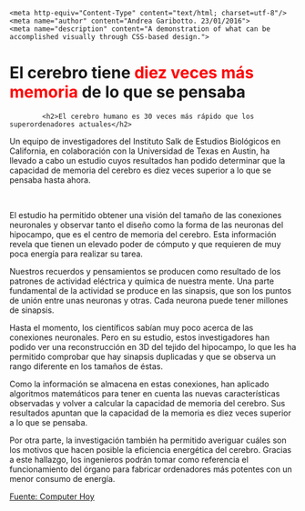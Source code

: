 
<!DOCTYPE html PUBLIC "-//W3C//DTD XHTML 1.0 Transitional//EN"
"http://www.w3.org/TR/xhtml1/DTD/xhtml1-transitional.dtd">


<head>

    <meta http-equiv="Content-Type" content="text/html; charset=utf-8"/>
    <meta name="author" content="Andrea Garibotto. 23/01/2016">
	<meta name="description" content="A demonstration of what can be accomplished visually through CSS-based design.">
	
<title>Science and more</title>
<style type="text/css">

body{
background-color:#fffadf;

}


#quote {
position: absolute;
border: 1px dotted #ffe762;
top: 100px;
left: 20px;
right: 20px;
}

#a {
font: italic 1.1em/2.2 georgia; 
color: #3b3200; 
text-align: left;

}

#b {
color:#000c4f;
font-weight: bold;
line-height:24 px;
text-indent:10 px;
background-image: url(http://people.stfx.ca/x2011/x2011spv/info102/Assignment1/background.jpg);

}

#c {
Padding-left:2px; 
Padding-right:4px; 
Padding-top:8px; 
Padding-bottom:6px;
}

#d {
color:#423800;
font-size:large;
font-family: monospace;
font-weight:100;              /*determino ancho de caracteres*/
font-style:oblique;           


}

#e {
Margin-left:4cm;
Margin-right:6cm;
Margin-top:3cm;
Margin-bottom:6cm;


}

#f {



}




</style>
</head>
<body>
            <h1>El cerebro tiene <SPAN style="color:red">diez veces más memoria </SPAN>de lo que se pensaba</h1>
			
			<h2>El cerebro humano es 30 veces más rápido que los  superordenadores actuales</h2>
			
<p id="quote">Un equipo de investigadores del Instituto Salk de Estudios Biológicos en California, en colaboración con la Universidad de Texas en Austin,
 ha llevado a cabo un estudio cuyos resultados han podido determinar que la capacidad de memoria del cerebro es diez veces superior a lo que se pensaba hasta ahora. </p>
 </br>
 <p id="a"> El estudio ha permitido obtener una visión del tamaño de las conexiones neuronales y observar tanto el diseño como la forma de las neuronas del hipocampo,
 que es el centro de memoria del cerebro. Esta información revela que tienen un elevado poder de cómputo y que requieren de muy poca energía para realizar su tarea. </p>
 
 <p id="b"> Nuestros recuerdos y pensamientos se producen como resultado de los patrones de actividad eléctrica y química de nuestra mente. Una parte fundamental de la
 actividad se produce en las sinapsis, que son los puntos de unión entre unas neuronas y otras. Cada neurona puede tener millones de sinapsis. </p>
 
 <p id="c"> Hasta el momento, los científicos sabían muy poco acerca de las conexiones neuronales. Pero en su estudio, estos investigadores han podido ver una reconstrucción
 en 3D del tejido del hipocampo, lo que les ha permitido comprobar que hay sinapsis duplicadas y que se observa un rango diferente en los tamaños de éstas. </p>
 
 <p id="d"> Como la información se almacena en estas conexiones, han aplicado algoritmos matemáticos para tener en cuenta las nuevas características observadas y volver a 
 calcular la capacidad de memoria del cerebro. Sus resultados apuntan que la capacidad de la memoria es diez veces superior a lo que se pensaba.</p>
 
 <p id="e"> Por otra parte, la investigación también ha permitido averiguar cuáles son los motivos que hacen posible la eficiencia energética del cerebro.
 Gracias a este hallazgo, los ingenieros podrán tomar como referencia el funcionamiento del órgano para fabricar ordenadores más potentes con un menor consumo de energía. </p>
 
 <p id="f"> <a href="http://computerhoy.com/noticias/life/cerebro-tiene-diez-veces-mas-memoria-que-pensaba-39409?utm_content=buffera167a&utm_medium=social&utm_source=plus.google.com&utm_campaign=buffer" target="_blank">Fuente: Computer Hoy </a> </p>
 
 
 
</body>
</html>
